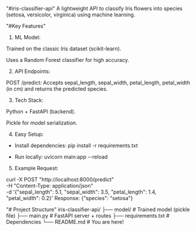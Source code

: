 "#iris-classifier-api"
A lightweight API to classify Iris flowers into species (setosa, versicolor, virginica) using machine learning.

"#Key Features"
1. ML Model:

Trained on the classic Iris dataset (scikit-learn).

Uses a Random Forest classifier for high accuracy.

2. API Endpoints:

POST /predict: Accepts sepal_length, sepal_width, petal_length, petal_width (in cm) and returns the predicted species.

3. Tech Stack:

Python + FastAPI (backend).

Pickle for model serialization.

4. Easy Setup:

- Install dependencies:
pip install -r requirements.txt

- Run locally:
uvicorn main:app --reload

5. Example Request:
  
curl -X POST "http://localhost:8000/predict" \
-H "Content-Type: application/json" \
-d '{"sepal_length": 5.1, "sepal_width": 3.5, "petal_length": 1.4, "petal_width": 0.2}'
Response:
{"species": "setosa"}

"# Project Structure"
iris-classifier-api/
├── model/               # Trained model (pickle file)
├── main.py              # FastAPI server + routes
├── requirements.txt     # Dependencies
└── README.md            # You are here!

